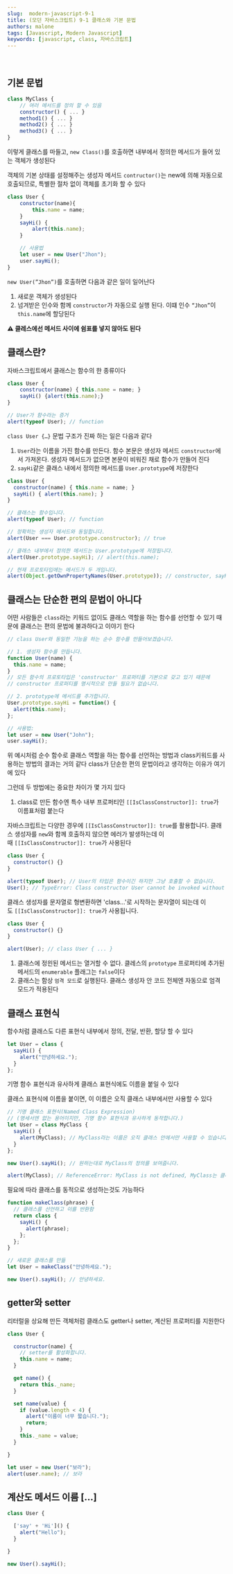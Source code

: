 ```yaml
---
slug:  modern-javascript-9-1
title: (모던 자바스크립트) 9-1 클래스와 기본 문법
authors: malone
tags: [Javascript, Modern Javascript]
keywords: [javascript, class, 자바스크립트]
---
```

<br/>


## 기본 문법

```jsx
class MyClass {
	// 여러 메서드를 정의 할 수 있음
	constructor() { ... }
	method1() { ... }
	method2() { ... }
	method3() { ... }
}
```

이렇게 클래스를 마들고, `new Class()`를 호출하면 내부에서 정의한 메서드가 들어 있는 객체가 생성된다

객체의 기본 상태를 설정해주는 생성자 메서드 `contructor()`는 new에 의해 자동으로 호출되므로, 특별한 절차 없이 객체를 초기화 할 수 있다

```jsx
class User {
	constructor(name){
		this.name = name;	
	}
	sayHi() {
		alert(this.name);
	}

	// 사용법
	let user = new User("Jhon");
	user.sayHi();
}
```

`new User(”Jhon”)`를 호출하면 다음과 같은 일이 일어난다

1. 새로운 객체가 생성된다
2. 넘겨받은 인수와 함께 `constructor`가 자동으로 실행 된다. 이떄 인수 `“Jhon”`이 `this.name`에 할당된다

**⚠️ 클레스에선 메서드 사이에 쉼표를 넣지 않아도 된다**

## 클래스란?

자바스크립트에서 클래스는 함수의 한 종류이다

```jsx
class User {
	constructor(name) { this.name = name; }
	sayHi() {alert(this.name);}
}

// User가 함수라는 증거
alert(typeof User); // function
```

`class User {…}` 문법 구조가 진짜 하는 일은 다음과 같다

1. `User`라는 이름을 가진 함수를 만든다.  함수 본문은 생성자 메서드 `constructor`에서 가져온다. 생성자 메서드가 없으면 본문이 비워진 채로 함수가 만들어 진다
2. `sayHi`같은 클래스 내에서 정의한 메서드를 `User.prototype`에 저장한다

```jsx
class User {
  constructor(name) { this.name = name; }
  sayHi() { alert(this.name); }
}

// 클래스는 함수입니다.
alert(typeof User); // function

// 정확히는 생성자 메서드와 동일합니다.
alert(User === User.prototype.constructor); // true

// 클래스 내부에서 정의한 메서드는 User.prototype에 저장됩니다.
alert(User.prototype.sayHi); // alert(this.name);

// 현재 프로토타입에는 메서드가 두 개입니다.
alert(Object.getOwnPropertyNames(User.prototype)); // constructor, sayHi
```

## 클래스는 단순한 편의 문법이 아니다

어떤 사람들은 `class`라는 키워드 없이도 클래스 역할을 하는 함수를 선언할 수 있기 때문에 클래스는 편의 문법에 불과하다고 이야기 한다

```jsx
// class User와 동일한 기능을 하는 순수 함수를 만들어보겠습니다.

// 1. 생성자 함수를 만듭니다.
function User(name) {
  this.name = name;
}
// 모든 함수의 프로토타입은 'constructor' 프로퍼티를 기본으로 갖고 있기 때문에
// constructor 프로퍼티를 명시적으로 만들 필요가 없습니다.

// 2. prototype에 메서드를 추가합니다.
User.prototype.sayHi = function() {
  alert(this.name);
};

// 사용법:
let user = new User("John");
user.sayHi();
```

위 예시처럼 순수 함수로 클래스 역할을 하는 함수를 선언하는 방법과 class키워드를 사용하는 방법의 결과는 거의 같다 class가 단순한 편의 문법이라고 생각하는 이유가 여기에 있다

그런데 두 방법에는 중요한 차이가 몇 가지 있다

1. class로 만든 함수엔 특수 내부 프로퍼티인 `[[IsClassConstructor]]: true`가 이름표처럼 붙는다

자바스크립트는 다양한 경우에 `[[IsClassConstructor]]: true`를 활용합니다. 클래스 생성자를 `new`와 함께 호출하지 않으면 에러가 발생하는데 이 때 `[[IsClassConstructor]]: true`가 사용된다

```jsx
class User {
  constructor() {}
}

alert(typeof User); // User의 타입은 함수이긴 하지만 그냥 호출할 수 없습니다.
User(); // TypeError: Class constructor User cannot be invoked without 'new'
```

클래스 생성자를 문자열로 형변환하면 'class…'로 시작하는 문자열이 되는데 이도 `[[IsClassConstructor]]: true`가 사용됩니다.

```jsx
class User {
  constructor() {}
}

alert(User); // class User { ... }
```

1. 클래스에 정읜된 메서드는 열거할 수 없다. 클레스의 `prototype` 프로퍼티에 추가된 메서드의 `enumerable` 플래그는 `false`이다
2. 클래스는 함상 `엄격 모드`로 실행된다. 클래스 생성자 안 코드 전체엔 자동으로 엄격 모드가 적용된다

## 클래스 표현식

함수처럼 클래스도 다른 표현식 내부에서 정의, 전달, 반환, 할당 할 수 있다

```jsx
let User = class {
  sayHi() {
    alert("안녕하세요.");
  }
};
```

기명 함수 표현식과 유사하게 클래스 표현식에도 이름을 붙일 수 있다

클래스 표현식에 이름을 붙이면, 이 이름은 오직 클래스 내부에서만 사용할 수 있다

```jsx
// 기명 클래스 표현식(Named Class Expression)
// (명세서엔 없는 용어이지만, 기명 함수 표현식과 유사하게 동작합니다.)
let User = class MyClass {
  sayHi() {
    alert(MyClass); // MyClass라는 이름은 오직 클래스 안에서만 사용할 수 있습니다.
  }
};

new User().sayHi(); // 원하는대로 MyClass의 정의를 보여줍니다.

alert(MyClass); // ReferenceError: MyClass is not defined, MyClass는 클래스 밖에서 사용할 수 없습니다.
```

필요에 따라 클래스를 동적으로 생성하는것도 가능하다

```jsx
function makeClass(phrase) {
  // 클래스를 선언하고 이를 반환함
  return class {
    sayHi() {
      alert(phrase);
    };
  };
}

// 새로운 클래스를 만듦
let User = makeClass("안녕하세요.");

new User().sayHi(); // 안녕하세요.
```

## getter와 setter

리터럴을 상요해 만든 객체처럼 클래스도 getter나 setter, 계산된 프로퍼티를 지원한다

```jsx
class User {

  constructor(name) {
    // setter를 활성화합니다.
    this.name = name;
  }

  get name() {
    return this._name;
  }

  set name(value) {
    if (value.length < 4) {
      alert("이름이 너무 짧습니다.");
      return;
    }
    this._name = value;
  }

}

let user = new User("보라");
alert(user.name); // 보라
```

## 계산도 메서드 이름 […]
```jsx
class User {

  ['say' + 'Hi']() {
    alert("Hello");
  }

}

new User().sayHi();
```
